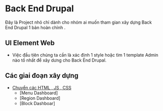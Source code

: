 # Back End Drupal 
Đây là Project nhỏ chỉ dành cho nhóm ai muốn tham gian xây dựng Back End Drupal 1 bản hoàn chỉnh .
## UI Element Web
- Việc đầu tiên chúng ta cần là xác định 1 style hoặc tìm 1 template Admin nào tố nhất để xây dưng cho Back End Drupal.
## Các giai đoạn xây dựng
- [Chuyển các HTML , JS , CSS](#convert-html)
	- [Menu Dashboard]
	- [Region Dashboard]
	- [Block Dashboar]
	

